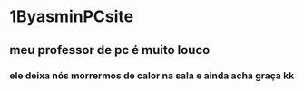 # 1ByasminPCsite
## meu professor de pc é muito louco
### ele deixa nós morrermos de calor na sala e ainda acha graça kk
